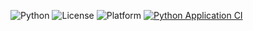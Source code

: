 ![Python](https://img.shields.io/badge/Language-Python-blue)
![License](https://img.shields.io/badge/License-MIT-green)
![Platform](https://img.shields.io/badge/Platform-Linux-yellow)
[![Python Application CI](https://github.com/mangodb203/SEHomework1/actions/workflows/app.yml/badge.svg)](https://github.com/mangodb203/SEHomework1/actions/workflows/app.yml)
